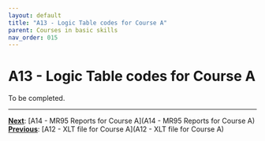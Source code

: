 ```yaml
---
layout: default
title: "A13 - Logic Table codes for Course A"
parent: Courses in basic skills
nav_order: 015
---
```


# A13 - Logic Table codes for Course A

To be completed.  




---
**<u>Next</u>**: [A14 - MR95 Reports for Course A](A14 - MR95 Reports for Course A)   
**<u>Previous</u>**: [A12 - XLT file for Course A](A12 - XLT file for Course A)  
